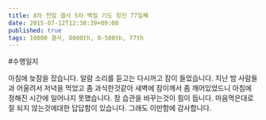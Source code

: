 ```yaml
---
title: 8차 천일 결사 5차 백일 기도 정진 77일째
date: 2015-07-12T12:38:39+09:00
published: true
tags: 10000 결사, 8000th, 8-500th, 77th
---
```


#수행일지

아침에 늦잠을 잤습니다. 알람 소리를 듣고는 다시꺼고 잠이 들었습니다. 지난 밤 사람들과 어울려서 저녁을 먹었고 좀 과식한것같아 새벽에 잠이깨서 좀 깨어있었드니 아침에 정해진 시간에 일어나지 못했습니다. 참 습관을 바꾸는것이 힘이 듭니다. 마음먹은대로 잘 되지 않는것에대한 답답함이 있습니다. 그래도 이만함에 감사합니다.
